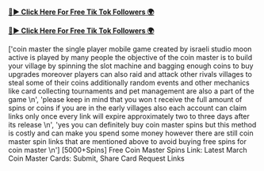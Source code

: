 
[**🔴► Click Here For Free Tik Tok Followers 🌍**](https://jimaddadel.github.io/Coin)

[**🔴► Click Here For Free Tik Tok Followers 🌍**](https://jimaddadel.github.io/Coin)

['coin master the single player mobile game created by israeli studio moon active is played by many people the objective of the coin master is to build your village by spinning the slot machine and bagging enough coins to buy upgrades moreover players can also raid and attack other rivals villages to steal some of their coins additionally random events and other mechanics like card collecting tournaments and pet management are also a part of the game \n', 'please keep in mind that you won t receive the full amount of spins or coins if you are in the early villages also each account can claim links only once every link will expire approximately two to three days after its release \n', 'yes you can definitely buy coin master spins but this method is costly and can make you spend some money however there are still coin master spin links that are mentioned above to avoid buying free spins for coin master \n'] [5000+Spins] Free Coin Master Spins Link: Latest March Coin Master Cards: Submit, Share Card Request Links
